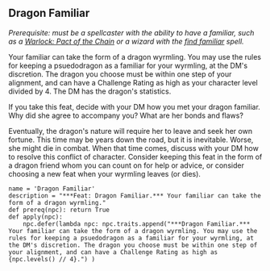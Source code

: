 ## Dragon Familiar
*Prerequisite: must be a spellcaster with the ability to have a familiar, such as a [Warlock: Pact of the Chain](../Classes/Warlock/index.md#pact-boon) or a wizard with the [find familiar](../Magic/Spells/find-familiar.md) spell.*

Your familiar can take the form of a dragon wyrmling. You may use the rules for keeping a psuedodragon as a familiar for your wyrmling, at the DM's discretion. The dragon you choose must be within one step of your alignment, and can have a Challenge Rating as high as your character level divided by 4. The DM has the dragon's statistics. 

If you take this feat, decide with your DM how you met your dragon familiar. Why did she agree to accompany you? What are her bonds and flaws?

Eventually, the dragon's nature will require her to leave and seek her own fortune. This time may be years down the road, but it is inevitable. Worse, she might die in combat. When that time comes, discuss with your DM how to resolve this conflict of character. Consider keeping this feat in the form of a dragon friend whom you can count on for help or advice, or consider choosing a new feat when your wyrmling leaves (or dies).

```
name = 'Dragon Familiar'
description = "***Feat: Dragon Familiar.*** Your familiar can take the form of a dragon wyrmling."
def prereq(npc): return True
def apply(npc):
    npc.defer(lambda npc: npc.traits.append("***Dragon Familiar.*** Your familiar can take the form of a dragon wyrmling. You may use the rules for keeping a psuedodragon as a familiar for your wyrmling, at the DM's discretion. The dragon you choose must be within one step of your alignment, and can have a Challenge Rating as high as {npc.levels() // 4}.") )
```
